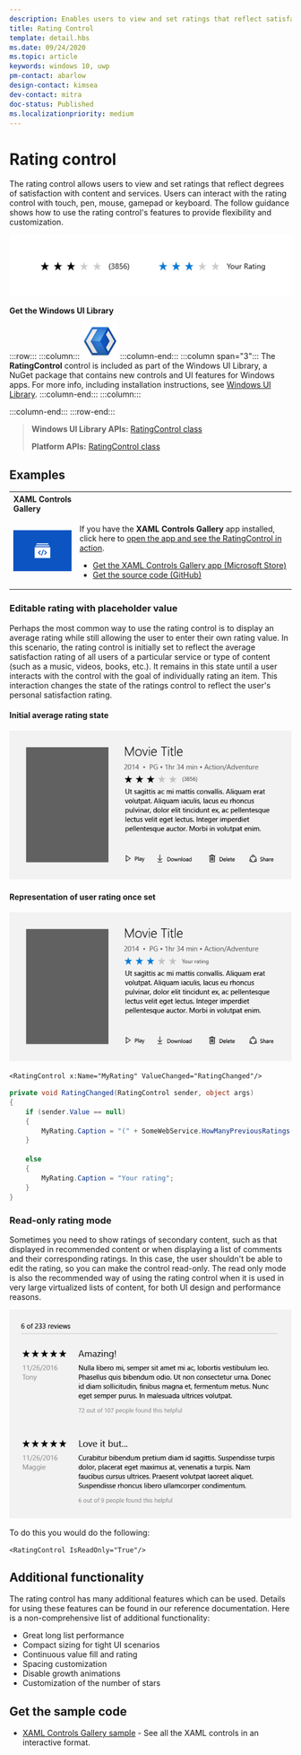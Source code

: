 ```yaml
---
description: Enables users to view and set ratings that reflect satisfaction with content and services. 
title: Rating Control
template: detail.hbs
ms.date: 09/24/2020
ms.topic: article
keywords: windows 10, uwp
pm-contact: abarlow
design-contact: kimsea
dev-contact: mitra
doc-status: Published
ms.localizationpriority: medium
---
```

# Rating control

The rating control allows users to view and set ratings that reflect degrees of satisfaction with content and services. Users can interact with the rating control with touch, pen, mouse, gamepad or keyboard. The follow guidance shows how to use the rating control's features to provide flexibility and customization.

![Example of Rating Control](images/rating_rs2_doc_ratings_intro.png)

**Get the Windows UI Library**

:::row:::
   :::column:::
      ![WinUI logo](images/winui-logo-64x64.png)
   :::column-end:::
   :::column span="3":::
      The **RatingControl** control is included as part of the Windows UI Library, a NuGet package that contains new controls and UI features for Windows apps. For more info, including installation instructions, see [Windows UI Library](/uwp/toolkits/winui/).
   :::column-end:::
   :::column:::

   :::column-end:::
:::row-end:::

> **Windows UI Library APIs:** [RatingControl class](/uwp/api/microsoft.ui.xaml.controls.ratingcontrol)
>
> **Platform APIs:** [RatingControl class](/uwp/api/windows.ui.xaml.controls.ratingcontrol)

## Examples

<table>
<th align="left">XAML Controls Gallery<th>
<tr>
<td><img src="images/xaml-controls-gallery-app-icon-sm.png" alt="XAML controls gallery"></img></td>
<td>
    <p>If you have the <strong style="font-weight: semi-bold">XAML Controls Gallery</strong> app installed, click here to <a href="xamlcontrolsgallery:/item/RatingControl">open the app and see the RatingControl in action</a>.</p>
    <ul>
    <li><a href="https://www.microsoft.com/store/productId/9MSVH128X2ZT">Get the XAML Controls Gallery app (Microsoft Store)</a></li>
    <li><a href="https://github.com/Microsoft/Xaml-Controls-Gallery">Get the source code (GitHub)</a></li>
    </ul>
</td>
</tr>
</table>

### Editable rating with placeholder value

Perhaps the most common way to use the rating control is to display an average rating while still allowing the user to enter their own rating value. In this scenario, the rating control is initially set to reflect the average satisfaction rating of all users of a particular service or type of content (such as a music, videos, books, etc.). It remains in this state until a user interacts with the control with the goal of individually rating an item. This interaction changes the state of the ratings control to reflect the user's personal satisfaction rating.

#### Initial average rating state
![Initial Average Rating State](images/rating_rs2_doc_movie_aggregate.png)

#### Representation of user rating once set

![Representation of User Rating Once Set](images/rating_rs2_doc_movie_user.png)

```XAML
<RatingControl x:Name="MyRating" ValueChanged="RatingChanged"/>
```

```csharp
private void RatingChanged(RatingControl sender, object args)
{
    if (sender.Value == null)
    {
        MyRating.Caption = "(" + SomeWebService.HowManyPreviousRatings() + ")";
    }

    else
    {
        MyRating.Caption = "Your rating";
    }
}
```

### Read-only rating mode

Sometimes you need to show ratings of secondary content, such as that displayed in recommended content or when displaying a list of comments and their corresponding ratings. In this case, the user shouldn't be able to edit the rating, so you can make the control read-only.
The read only mode is also the recommended way of using the rating control when it is used in very large virtualized lists of content, for both UI design and performance reasons.

![Read-Only Long List](images/rating_rs2_doc_reviews.png)

To do this you would do the following:

```XAML
<RatingControl IsReadOnly="True"/>
```

## Additional functionality

The rating control has many additional features which can be used. Details for using these features can be found in our reference documentation.
Here is a non-comprehensive list of additional functionality:
-   Great long list performance
-   Compact sizing for tight UI scenarios
-   Continuous value fill and rating
-   Spacing customization
-   Disable growth animations
-   Customization of the number of stars

## Get the sample code

- [XAML Controls Gallery sample](https://github.com/Microsoft/Xaml-Controls-Gallery) - See all the XAML controls in an interactive format.
